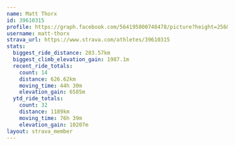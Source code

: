 ```yaml
---
name: Matt Thorx
id: 39610315
profile: https://graph.facebook.com/564195000748478/picture?height=256&width=256
username: matt-thorx
strava_url: https://www.strava.com/athletes/39610315
stats:
  biggest_ride_distance: 203.57km
  biggest_climb_elevation_gain: 1987.1m
  recent_ride_totals:
    count: 14
    distance: 626.62km
    moving_time: 44h 30m
    elevation_gain: 6585m
  ytd_ride_totals:
    count: 32
    distance: 1189km
    moving_time: 76h 39m
    elevation_gain: 10207m
layout: strava_member
--- 
```

